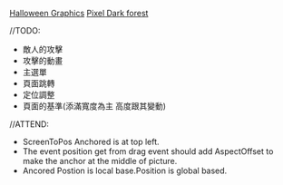 [Halloween Graphics](https://finalbossblues.itch.io/halloween-graphics)
[Pixel Dark forest](https://szadiart.itch.io/pixel-dark-forest)

//TODO:
- 敵人的攻擊
- 攻擊的動畫
- 主選單
- 頁面跳轉
- 定位調整
- 頁面的基準(添滿寬度為主 高度跟其變動)

//ATTEND:
- ScreenToPos Anchored is at top left.
- The event position get from drag event should add AspectOffset to make the anchor at the middle of picture.
- Ancored Postion is local base.Position is global based.

